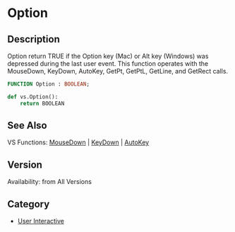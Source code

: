 # Option

## Description
Option return TRUE if the Option key (Mac) or Alt key (Windows) was depressed during the last user event. This function operates with the MouseDown, KeyDown, AutoKey, GetPt, GetPtL, GetLine, and GetRect calls.

```pascal
FUNCTION Option : BOOLEAN;
```

```python
def vs.Option():
    return BOOLEAN
```

## See Also
VS Functions:
[MouseDown](MouseDown.md) 
| [KeyDown](KeyDown.md) 
| [AutoKey](AutoKey.md)

## Version
Availability: from All Versions

## Category
* [User Interactive](../Categories/User%20Interactive.md)
